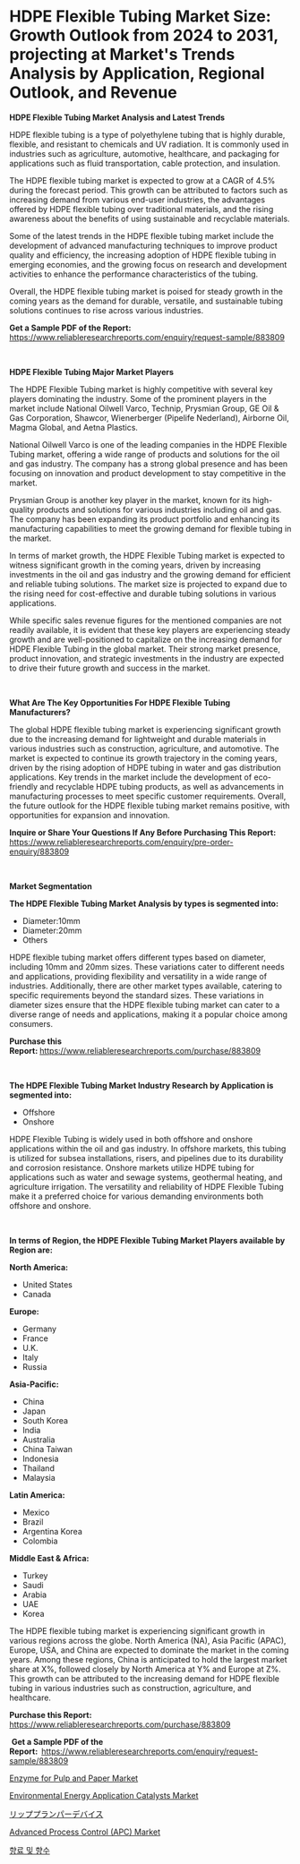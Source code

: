 <p><h1>HDPE Flexible Tubing Market Size: Growth Outlook from 2024 to 2031, projecting at Market's Trends Analysis by Application, Regional Outlook, and Revenue</h1></p><p><strong>HDPE Flexible Tubing Market Analysis and Latest Trends</strong></p>
<p><p>HDPE flexible tubing is a type of polyethylene tubing that is highly durable, flexible, and resistant to chemicals and UV radiation. It is commonly used in industries such as agriculture, automotive, healthcare, and packaging for applications such as fluid transportation, cable protection, and insulation.</p><p>The HDPE flexible tubing market is expected to grow at a CAGR of 4.5% during the forecast period. This growth can be attributed to factors such as increasing demand from various end-user industries, the advantages offered by HDPE flexible tubing over traditional materials, and the rising awareness about the benefits of using sustainable and recyclable materials.</p><p>Some of the latest trends in the HDPE flexible tubing market include the development of advanced manufacturing techniques to improve product quality and efficiency, the increasing adoption of HDPE flexible tubing in emerging economies, and the growing focus on research and development activities to enhance the performance characteristics of the tubing.</p><p>Overall, the HDPE flexible tubing market is poised for steady growth in the coming years as the demand for durable, versatile, and sustainable tubing solutions continues to rise across various industries.</p></p>
<p><strong>Get a Sample PDF of the Report:&nbsp;</strong> <a href="https://www.reliableresearchreports.com/enquiry/request-sample/883809">https://www.reliableresearchreports.com/enquiry/request-sample/883809</a></p>
<p>&nbsp;</p>
<p><strong>HDPE Flexible Tubing Major Market Players</strong></p>
<p><p>The HDPE Flexible Tubing market is highly competitive with several key players dominating the industry. Some of the prominent players in the market include National Oilwell Varco, Technip, Prysmian Group, GE Oil & Gas Corporation, Shawcor, Wienerberger (Pipelife Nederland), Airborne Oil, Magma Global, and Aetna Plastics.</p><p>National Oilwell Varco is one of the leading companies in the HDPE Flexible Tubing market, offering a wide range of products and solutions for the oil and gas industry. The company has a strong global presence and has been focusing on innovation and product development to stay competitive in the market.</p><p>Prysmian Group is another key player in the market, known for its high-quality products and solutions for various industries including oil and gas. The company has been expanding its product portfolio and enhancing its manufacturing capabilities to meet the growing demand for flexible tubing in the market.</p><p>In terms of market growth, the HDPE Flexible Tubing market is expected to witness significant growth in the coming years, driven by increasing investments in the oil and gas industry and the growing demand for efficient and reliable tubing solutions. The market size is projected to expand due to the rising need for cost-effective and durable tubing solutions in various applications.</p><p>While specific sales revenue figures for the mentioned companies are not readily available, it is evident that these key players are experiencing steady growth and are well-positioned to capitalize on the increasing demand for HDPE Flexible Tubing in the global market. Their strong market presence, product innovation, and strategic investments in the industry are expected to drive their future growth and success in the market.</p></p>
<p>&nbsp;</p>
<p><strong>What Are The Key Opportunities For HDPE Flexible Tubing Manufacturers?</strong></p>
<p><p>The global HDPE flexible tubing market is experiencing significant growth due to the increasing demand for lightweight and durable materials in various industries such as construction, agriculture, and automotive. The market is expected to continue its growth trajectory in the coming years, driven by the rising adoption of HDPE tubing in water and gas distribution applications. Key trends in the market include the development of eco-friendly and recyclable HDPE tubing products, as well as advancements in manufacturing processes to meet specific customer requirements. Overall, the future outlook for the HDPE flexible tubing market remains positive, with opportunities for expansion and innovation.</p></p>
<p><strong>Inquire or Share Your Questions If Any Before Purchasing This Report:</strong> <a href="https://www.reliableresearchreports.com/enquiry/pre-order-enquiry/883809">https://www.reliableresearchreports.com/enquiry/pre-order-enquiry/883809</a></p>
<p>&nbsp;</p>
<p><strong>Market Segmentation</strong></p>
<p><strong>The HDPE Flexible Tubing Market Analysis by types is segmented into:</strong></p>
<p><ul><li>Diameter:10mm</li><li>Diameter:20mm</li><li>Others</li></ul></p>
<p><p>HDPE flexible tubing market offers different types based on diameter, including 10mm and 20mm sizes. These variations cater to different needs and applications, providing flexibility and versatility in a wide range of industries. Additionally, there are other market types available, catering to specific requirements beyond the standard sizes. These variations in diameter sizes ensure that the HDPE flexible tubing market can cater to a diverse range of needs and applications, making it a popular choice among consumers.</p></p>
<p><strong>Purchase this Report:&nbsp;</strong><a href="https://www.reliableresearchreports.com/purchase/883809">https://www.reliableresearchreports.com/purchase/883809</a></p>
<p>&nbsp;</p>
<p><strong>The HDPE Flexible Tubing Market Industry Research by Application is segmented into:</strong></p>
<p><ul><li>Offshore</li><li>Onshore</li></ul></p>
<p><p>HDPE Flexible Tubing is widely used in both offshore and onshore applications within the oil and gas industry. In offshore markets, this tubing is utilized for subsea installations, risers, and pipelines due to its durability and corrosion resistance. Onshore markets utilize HDPE tubing for applications such as water and sewage systems, geothermal heating, and agriculture irrigation. The versatility and reliability of HDPE Flexible Tubing make it a preferred choice for various demanding environments both offshore and onshore.</p></p>
<p>&nbsp;</p>
<p><strong>In terms of Region, the HDPE Flexible Tubing Market Players available by Region are:</strong></p>
<p>
    <p> <strong> North America: </strong>
        <ul>
            <li>United States</li>
            <li>Canada</li>
        </ul>
        </p> 
    <p> <strong> Europe: </strong>
        <ul>
            <li>Germany</li>
            <li>France</li>
            <li>U.K.</li>
            <li>Italy</li>
            <li>Russia</li>
        </ul>
        </p> 
    <p> <strong> Asia-Pacific: </strong>
        <ul>
            <li>China</li>
            <li>Japan</li>
            <li>South Korea</li>
            <li>India</li>
            <li>Australia</li>
            <li>China Taiwan</li>
            <li>Indonesia</li>
            <li>Thailand</li>
            <li>Malaysia</li>
        </ul>
        </p> 
    <p> <strong> Latin America: </strong>
        <ul>
            <li>Mexico</li>
            <li>Brazil</li>
            <li>Argentina Korea</li>
            <li>Colombia</li>
        </ul>
        </p> 
    <p> <strong> Middle East & Africa: </strong>
        <ul>
            <li>Turkey</li>
            <li>Saudi</li>
            <li>Arabia</li>
            <li>UAE</li>
            <li>Korea</li>
        </ul>
    </p>
    </p>
<p><p>The HDPE flexible tubing market is experiencing significant growth in various regions across the globe. North America (NA), Asia Pacific (APAC), Europe, USA, and China are expected to dominate the market in the coming years. Among these regions, China is anticipated to hold the largest market share at X%, followed closely by North America at Y% and Europe at Z%. This growth can be attributed to the increasing demand for HDPE flexible tubing in various industries such as construction, agriculture, and healthcare.</p></p>
<p><strong>Purchase this Report: </strong><a href="https://www.reliableresearchreports.com/purchase/883809">https://www.reliableresearchreports.com/purchase/883809</a></p>
<p>&nbsp;<strong>Get a Sample PDF of the Report:&nbsp;&nbsp;</strong><a href="https://www.reliableresearchreports.com/enquiry/request-sample/883809">https://www.reliableresearchreports.com/enquiry/request-sample/883809</a></p>
<p><strong></strong></p>
<p><p><a href="https://github.com/derrinmiltonellis35gcl/Market-Research-Report-List-1/blob/main/enzyme-for-pulp-and-paper-market.md">Enzyme for Pulp and Paper Market</a></p><p><a href="https://github.com/Chiragrp22/Market-Research-Report-List-3/blob/main/environmental-energy-application-catalysts-market.md">Environmental Energy Application Catalysts Market</a></p><p><a href="https://github.com/hwbcz413288296/Market-Research-Report-List-1/blob/main/8546911194769.md">リッププランパーデバイス</a></p><p><a href="https://issuu.com/reportprime-2/docs/advanced-process-control-apc-market-size-2030.pptx">Advanced Process Control (APC) Market</a></p><p><a href="https://github.com/fredrickeglers/Market-Research-Report-List-1/blob/main/6318282194491.md">향료 및 향수</a></p></p>